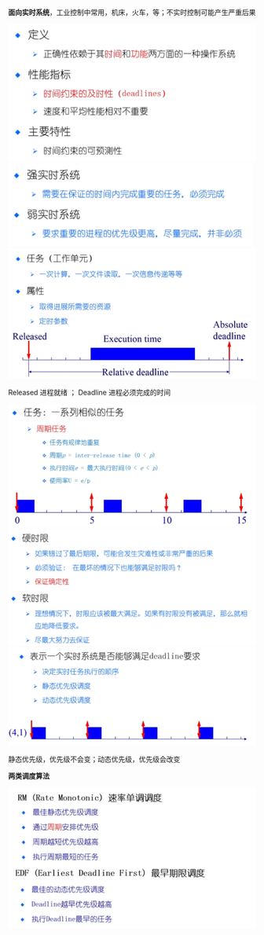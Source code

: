 **面向实时系统**，工业控制中常用，机床，火车，等；不实时控制可能产生严重后果

<img src="./image/image_8.3%20%E5%AE%9E%E6%97%B6%E8%B0%83%E5%BA%A6/image-20231117173242598.png" alt="image-20231117173242598" style="zoom:80%;" />

<img src="./image/image_8.3%20%E5%AE%9E%E6%97%B6%E8%B0%83%E5%BA%A6/image-20231117173325613.png" alt="image-20231117173325613" style="zoom:80%;" />

<img src="./image/image_8.3%20%E5%AE%9E%E6%97%B6%E8%B0%83%E5%BA%A6/image-20231117173514056.png" alt="image-20231117173514056" style="zoom:80%;" />

Released 进程就绪  ； Deadline 进程必须完成的时间

<img src="./image/image_8.3%20%E5%AE%9E%E6%97%B6%E8%B0%83%E5%BA%A6/image-20231117173801719.png" alt="image-20231117173801719" style="zoom:80%;" />

<img src="./image/image_8.3%20%E5%AE%9E%E6%97%B6%E8%B0%83%E5%BA%A6/image-20231117173903540.png" alt="image-20231117173903540" style="zoom:80%;" />

<img src="./image/image_8.3%20%E5%AE%9E%E6%97%B6%E8%B0%83%E5%BA%A6/image-20231117173948307.png" alt="image-20231117173948307" style="zoom:80%;" />

静态优先级，优先级不会变；动态优先级，优先级会改变

**两类调度算法**

<img src="./image/image_8.3%20%E5%AE%9E%E6%97%B6%E8%B0%83%E5%BA%A6/image-20231117174213200.png" alt="image-20231117174213200" style="zoom:80%;" />


